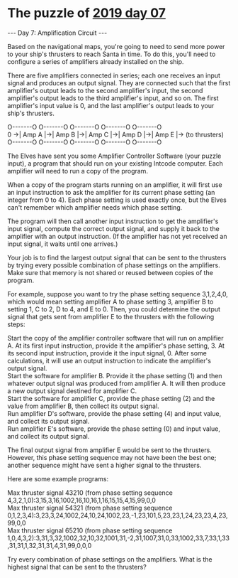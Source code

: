 # The puzzle of [2019 day 07](https://adventofcode.com/2019/day/7)

--- Day 7: Amplification Circuit ---

Based on the navigational maps, you're going to need to send more power to your ship's thrusters to reach Santa in time. To do this, you'll need to configure a series of amplifiers already installed on the ship.

There are five amplifiers connected in series; each one receives an input signal and produces an output signal.  They are connected such that the first amplifier's output leads to the second amplifier's input, the second amplifier's output leads to the third amplifier's input, and so on.  The first amplifier's input value is 0, and the last amplifier's output leads to your ship's thrusters.

O-------O  O-------O  O-------O  O-------O  O-------O\
0 ->| Amp A |->| Amp B |->| Amp C |->| Amp D |->| Amp E |-> (to thrusters)\
    O-------O  O-------O  O-------O  O-------O  O-------O

The Elves have sent you some Amplifier Controller Software (your puzzle input), a program that should run on your existing Intcode computer. Each amplifier will need to run a copy of the program.

When a copy of the program starts running on an amplifier, it will first use an input instruction to ask the amplifier for its current phase setting (an integer from 0 to 4). Each phase setting is used exactly once, but the Elves can't remember which amplifier needs which phase setting.

The program will then call another input instruction to get the amplifier's input signal, compute the correct output signal, and supply it back to the amplifier with an output instruction. (If the amplifier has not yet received an input signal, it waits until one arrives.)

Your job is to find the largest output signal that can be sent to the thrusters by trying every possible combination of phase settings on the amplifiers. Make sure that memory is not shared or reused between copies of the program.

For example, suppose you want to try the phase setting sequence 3,1,2,4,0, which would mean setting amplifier A to phase setting 3, amplifier B to setting 1, C to 2, D to 4, and E to 0. Then, you could determine the output signal that gets sent from amplifier E to the thrusters with the following steps:

Start the copy of the amplifier controller software that will run on amplifier A. At its first input instruction, provide it the amplifier's phase setting, 3.  At its second input instruction, provide it the input signal, 0.  After some calculations, it will use an output instruction to indicate the amplifier's output signal.\
Start the software for amplifier B. Provide it the phase setting (1) and then whatever output signal was produced from amplifier A. It will then produce a new output signal destined for amplifier C.\
Start the software for amplifier C, provide the phase setting (2) and the value from amplifier B, then collect its output signal.\
Run amplifier D's software, provide the phase setting (4) and input value, and collect its output signal.\
Run amplifier E's software, provide the phase setting (0) and input value, and collect its output signal.

The final output signal from amplifier E would be sent to the thrusters. However, this phase setting sequence may not have been the best one; another sequence might have sent a higher signal to the thrusters.

Here are some example programs:

Max thruster signal 43210 (from phase setting sequence 4,3,2,1,0):3,15,3,16,1002,16,10,16,1,16,15,15,4,15,99,0,0\
Max thruster signal 54321 (from phase setting sequence 0,1,2,3,4):3,23,3,24,1002,24,10,24,1002,23,-1,23,101,5,23,23,1,24,23,23,4,23,99,0,0\
Max thruster signal 65210 (from phase setting sequence 1,0,4,3,2):3,31,3,32,1002,32,10,32,1001,31,-2,31,1007,31,0,33,1002,33,7,33,1,33,31,31,1,32,31,31,4,31,99,0,0,0

Try every combination of phase settings on the amplifiers.  What is the highest signal that can be sent to the thrusters?